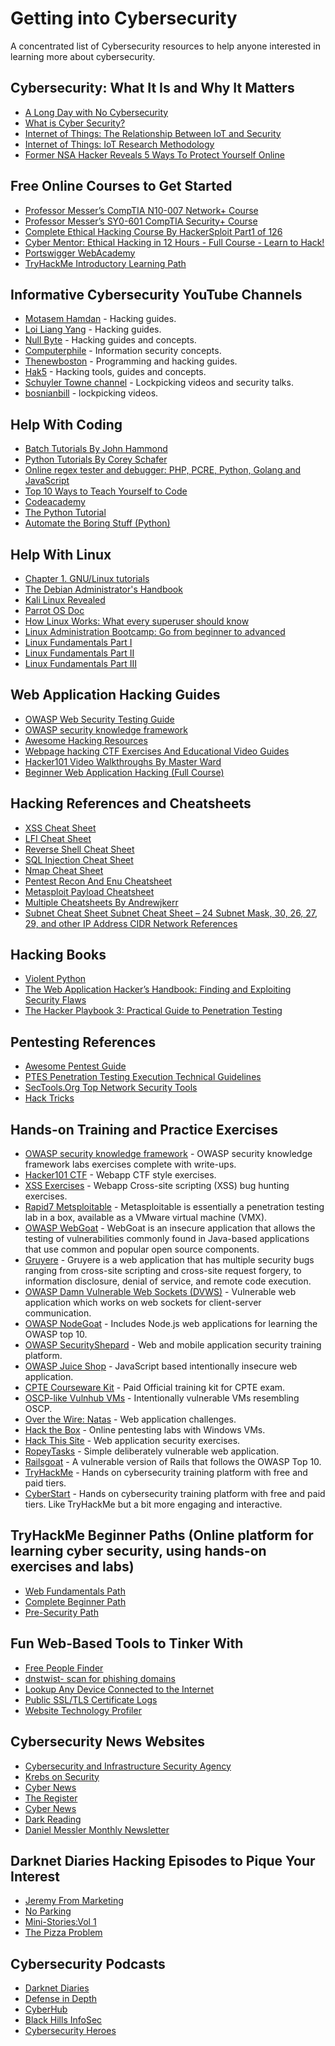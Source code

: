 # Getting into Cybersecurity
A concentrated list of Cybersecurity resources to help anyone interested in learning more about cybersecurity.



Cybersecurity: What It Is and Why It Matters
----------------------------------------------------------------------------------------------------------------------------------------

  * [A Long Day with No Cybersecurity](https://www.youtube.com/watch?v=PYXdTIwdkj0)
  * [What is Cyber Security?](https://www.youtube.com/watch?v=ooJSgsB5fIE)
  * [Internet of Things: The Relationship Between IoT and Security](https://www.youtube.com/watch?v=LcoEe0LvaBo)
  * [Internet of Things: IoT Research Methodology](https://www.youtube.com/watch?v=iQCaGxnY4LM)
  * [Former NSA Hacker Reveals 5 Ways To Protect Yourself Online](https://www.youtube.com/watch?v=-ni_PWxrsNo)

Free Online Courses to Get Started
----------------------------------------------------------------------------------------------------------------------------------------

  * [Professor Messer’s CompTIA N10-007 Network+ Course](https://www.professormesser.com/network-plus/n10-007/n10-007-training-course/)
  * [Professor Messer’s SY0-601 CompTIA Security+ Course](https://www.professormesser.com/security-plus/sy0-601/sy0-601-video/sy0-601-comptia-security-plus-course/)
  * [Complete Ethical Hacking Course By HackerSploit Part1 of 126](https://www.youtube.com/watch?v=tHd8k54kVs8&list=PLBf0hzazHTGOEuhPQSnq-Ej8jRyXxfYvl)
  * [Cyber Mentor: Ethical Hacking in 12 Hours - Full Course - Learn to Hack!](https://www.youtube.com/watch?v=fNzpcB7ODxQ)
  * [Portswigger WebAcademy](https://portswigger.net/web-security)
  * [TryHackMe Introductory Learning Path](https://tryhackme.com/client/GoVanguard/path/join?code=eose6ewyj2l)

Informative Cybersecurity YouTube Channels 
----------------------------------------------------------------------------------------------------------------------------------------
  
  * [Motasem Hamdan](https://www.youtube.com/channel/UCNSdU_1ehXtGclimTVckHmQ/videos) - Hacking guides.
  * [Loi Liang Yang](https://www.youtube.com/channel/UC1szFCBUWXY3ESff8dJjjzw/videos) - Hacking guides.
  * [Null Byte](https://www.youtube.com/channel/UCgTNupxATBfWmfehv21ym-g) - Hacking guides and concepts.
  * [Computerphile](https://www.youtube.com/user/Computerphile/videos?view=0&sort=p&shelf_id=2) - Information security concepts.
  * [Thenewboston](https://www.youtube.com/user/thenewboston/playlists) - Programming and hacking guides.
  * [Hak5](https://www.youtube.com/user/Hak5Darren/featured) - Hacking tools, guides and concepts.
  * [Schuyler Towne channel](https://www.youtube.com/user/SchuylerTowne/) - Lockpicking videos and security talks.
  * [bosnianbill](https://www.youtube.com/user/bosnianbill) - lockpicking videos.
  
Help With Coding
----------------------------------------------------------------------------------------------------------------------------------------

  * [Batch Tutorials By John Hammond](https://www.youtube.com/playlist?list=PL69BE3BF7D0BB69C4)
  * [Python Tutorials By Corey Schafer](https://www.youtube.com/playlist?list=PL-osiE80TeTt2d9bfVyTiXJA-UTHn6WwU)
  * [Online regex tester and debugger: PHP, PCRE, Python, Golang and JavaScript](https://regex101.com/)
  * [Top 10 Ways to Teach Yourself to Code](https://lifehacker.com/top-10-ways-to-teach-yourself-to-code-1684250889)
  * [Codeacademy](https://www.codecademy.com/)
  * [The Python Tutorial](https://docs.python.org/3/tutorial/index.html)
  * [Automate the Boring Stuff (Python)](https://automatetheboringstuff.com/)

Help With Linux
----------------------------------------------------------------------------------------------------------------------------------------

  * [Chapter 1. GNU/Linux tutorials](https://www.debian.org/doc/manuals/debian-reference/ch01.en.html#_console_basics)
  * [The Debian Administrator's Handbook](https://www.debian.org/doc/manuals/debian-handbook)
  * [Kali Linux Revealed](https://www.kali.org/download-kali-linux-revealed-book/)
  * [Parrot OS Doc]( https://www.parrotsec.org/docs)
  * [How Linux Works: What every superuser should know](https://www.amazon.com/How-Linux-Works-Brian-Ward/dp/1718500408/ref=sr_1_1?crid=1SXHR3ZX8EVSF&keywords=how+linux+works&qid=1658922347&sprefix=how+linux+works%2Caps%2C111&sr=8-1)
  * [Linux Administration Bootcamp: Go from beginner to advanced](https://www.udemy.com/course/linux-administration-bootcamp/learn)
  * [Linux Fundamentals Part I](https://tryhackme.com/room/linuxfundamentalspart1)
  * [Linux Fundamentals Part II](https://tryhackme.com/room/linuxfundamentalspart2)
  * [Linux Fundamentals Part III](https://tryhackme.com/room/linuxfundamentalspart3) 

Web Application Hacking Guides
----------------------------------------------------------------------------------------------------------------------------------------

  * [OWASP Web Security Testing Guide]( https://owasp.org/www-project-web-security-testing-guide/v42/) 
  * [OWASP security knowledge framework](https://owasp-skf.gitbook.io/asvs-write-ups/)
  * [Awesome Hacking Resources](https://github.com/vitalysim/Awesome-Hacking-Resources)
  * [Webpage hacking CTF Exercises And Educational Video Guides](https://www.hacker101.com/)
  * [Hacker101 Video Walkthroughs By Master Ward](https://www.youtube.com/playlist?list=PLf1HS8uYJ17Kiu26FgMo-vSxXCgGG-0cx)
  * [Beginner Web Application Hacking (Full Course)](https://www.youtube.com/watch?v=24fHLWXGS-M)

Hacking References and Cheatsheets
----------------------------------------------------------------------------------------------------------------------------------------
 
  * [XSS Cheat Sheet](https://n0p.net/penguicon/php_app_sec/mirror/xss.html)
  * [LFI Cheat Sheet](https://highon.coffee/blog/lfi-cheat-sheet/)
  * [Reverse Shell Cheat Sheet](https://highon.coffee/blog/reverse-shell-cheat-sheet/)
  * [SQL Injection Cheat Sheet](https://www.invicti.com/blog/web-security/sql-injection-cheat-sheet/)
  * [Nmap Cheat Sheet](https://highon.coffee/blog/nmap-cheat-sheet/)
  * [Pentest Recon And Enu Cheatsheet](https://highon.coffee/blog/penetration-testing-tools-cheat-sheet/#recon-and-enumeration)
  * [Metasploit Payload Cheatsheet](https://netsec.ws/?p=331)
  * [Multiple Cheatsheets By Andrewjkerr](https://github.com/andrewjkerr/security-cheatsheets)
  * [Subnet Cheat Sheet Subnet Cheat Sheet – 24 Subnet Mask, 30, 26, 27, 29, and other IP Address CIDR Network References](freecodecamp.org)

Hacking Books
----------------------------------------------------------------------------------------------------------------------------------------

  * [Violent Python]( https://www.amazon.com/Violent-Python-Cookbook-Penetration-Engineers/dp/1597499579/ref=sr_1_1?crid=2COVPNF276816)
  * [The Web Application Hacker’s Handbook: Finding and Exploiting Security Flaws]( https://www.amazon.com/Web-Application-Hackers-Handbook-Exploiting/dp/1118026470/ref=sr_1_1?crid=7OOX2YCQSL1P)
  * [The Hacker Playbook 3: Practical Guide to Penetration Testing](https://www.amazon.com/Hacker-Playbook-Practical-Penetration-Testing/dp/1980901759/ref=sr_1_1?crid=3L6TXCLRK92HM)

Pentesting References
----------------------------------------------------------------------------------------------------------------------------------------

  * [Awesome Pentest Guide](https://github.com/enaqx/awesome-pentest)
  * [PTES Penetration Testing Execution Technical Guidelines](http://www.pentest-standard.org/index.php/PTES_Technical_Guidelines)
  * [SecTools.Org Top Network Security Tools](https://crazzycop.blogspot.com/2017/03/parrot-os-bash-command-line.html)
  * [Hack Tricks]( https://book.hacktricks.xyz/)

Hands-on Training and Practice Exercises
----------------------------------------------------------------------------------------------------------------------------------------
 
  * [OWASP security knowledge framework](https://owasp-skf.gitbook.io/asvs-write-ups/) - OWASP security knowledge framework labs exercises complete with write-ups.
  * [Hacker101 CTF](https://ctf.hacker101.com/) - Webapp CTF style exercises.
  * [XSS Exercises](https://xss-game.appspot.com/) - Webapp Cross-site scripting (XSS) bug hunting exercises.
  * [Rapid7 Metsploitable](https://information.rapid7.com/download-metasploitable-2017.html?LS=1631875&CS=web) - Metasploitable is essentially a penetration testing lab in a box, available as a VMware virtual machine (VMX).
  * [OWASP WebGoat](https://owasp.org/www-project-webgoat/) - WebGoat is an insecure application that allows the testing of vulnerabilities commonly found in Java-based applications that use common and popular open source components.
  * [Gruyere](https://google-gruyere.appspot.com/) - Gruyere is a web application that has multiple security bugs ranging from cross-site scripting and cross-site request forgery, to information disclosure, denial of service, and remote code execution.
  * [OWASP Damn Vulnerable Web Sockets (DVWS)](https://github.com/interference-security/DVWS/) - Vulnerable web application which works on web sockets for client-server communication.
  * [OWASP NodeGoat](https://github.com/OWASP/NodeGoat/) - Includes Node.js web applications for learning the OWASP top 10.
  * [OWASP SecurityShepard](https://github.com/OWASP/SecurityShepherd/) - Web and mobile application security training platform.
  * [OWASP Juice Shop](https://github.com/bkimminich/juice-shop/) - JavaScript based intentionally insecure web application.
  * [CPTE Courseware Kit](https://www.mile2.com/ebooks/) - Paid Official training kit for CPTE exam.
  * [OSCP-like Vulnhub VMs](https://www.abatchy.com/2017/02/oscp-like-vulnhub-vms) - Intentionally vulnerable VMs resembling OSCP.
  * [Over the Wire: Natas](http://overthewire.org/wargames/natas/) - Web application challenges.
  * [Hack the Box](https://www.hackthebox.eu/) - Online pentesting labs with Windows VMs.
  * [Hack This Site](https://www.hackthissite.org/) - Web application security exercises.
  * [RopeyTasks](https://github.com/iriusrisk/RopeyTasks) - Simple deliberately vulnerable web application.
  * [Railsgoat](https://github.com/OWASP/railsgoat) - A vulnerable version of Rails that follows the OWASP Top 10.
  * [TryHackMe](https://tryhackme.com/) - Hands on cybersecurity training platform with free and paid tiers.
  * [CyberStart](https://cyberstart.com/) - Hands on cybersecurity training platform with free and paid tiers. Like TryHackMe but a bit more engaging and interactive.

TryHackMe Beginner Paths (Online platform for learning cyber security, using hands-on exercises and labs)
----------------------------------------------------------------------------------------------------------------------------------------

  * [Web Fundamentals Path](https://tryhackme.com/path/outline/web)
  * [Complete Beginner Path](https://tryhackme.com/path/outline/beginner)
  * [Pre-Security Path](https://tryhackme.com/path/outline/presecurity)

Fun Web-Based Tools to Tinker With
---------------------------------------------------------------------------------------------------------------------------------------

  * [Free People Finder]( https://www.truepeoplesearch.com/)
  * [dnstwist- scan for phishing domains](https://dnstwist.it/)
  * [Lookup Any Device Connected to the Internet](https://www.shodan.io/)
  * [Public  SSL/TLS Certificate Logs](https://cert.sh)
  * [Website Technology Profiler](http://builtwith.com)

Cybersecurity News Websites
----------------------------------------------------------------------------------------------------------------------------------------

  * [Cybersecurity and Infrastructure Security Agency](https://www.cisa.gov/uscert/)
  * [Krebs on Security](https://krebsonsecurity.com/)
  * [Cyber News](https://cybernews.com/)
  * [The Register](https://www.theregister.com/)
  * [Cyber News](https://www.reddit.com/r/CyberNews/)
  * [Dark Reading](https://www.darkreading.com/)
  * [Daniel Messler Monthly Newsletter](https://danielmiessler.com/newsletter/)

  Darknet Diaries Hacking Episodes to Pique Your Interest
----------------------------------------------------------------------------------------------------------------------------------------

  * [Jeremy From Marketing](https://darknetdiaries.com/episode/36)
  * [No Parking](https://darknetdiaries.com/episode/40)
  * [Mini-Stories:Vol 1](https://darknetdiaries.com/episode/22/)
  * [The Pizza Problem](https://darknetdiaries.com/episode/97/)

Cybersecurity Podcasts
----------------------------------------------------------------------------------------------------------------------------------------

  * [Darknet Diaries](https://darknetdiaries.com/)
  * [Defense in Depth](https://cisoseries.com/category/podcast/defense-in-depth/)
  * [CyberHub](https://www.cyberhubpodcast.com/)
  * [Black Hills InfoSec](https://www.blackhillsinfosec.com/podcasts/)
  * [Cybersecurity Heroes](https://cybersecurityheroes.sounder.fm/)


 
